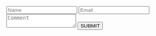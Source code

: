 <form>
  <input name="name" type="text" class="feedback-input" placeholder="Name" />
  <input name="email" type="text" class="feedback-input" placeholder="Email" />
  <textarea name="text" class="feedback-input" placeholder="Comment"></textarea>
  <input type="submit" value="SUBMIT"/>
</form>